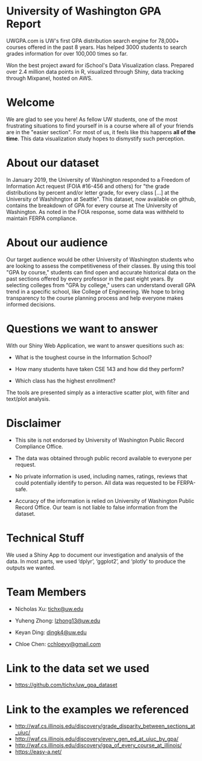 # University of Washington GPA Report

UWGPA.com is UW's first GPA distribution search engine for 78,000+ courses offered in the past 8 years. Has helped 3000 students to search grades information for over 100,000 times so far.

Won the best project award for iSchool's Data Visualization class. Prepared over 2.4 million data points in R, visualized through Shiny, data tracking through Mixpanel, hosted on AWS.

# Welcome

We are glad to see you here! As fellow UW students, one of the most frustrating situations to find yourself in is a course where all of your friends are in the "easier section". For most of us, it feels like this happens __all of the time__. This data visualization study hopes to dismystify such perception. 

# About our dataset

In January 2019, the University of Washington responded to a Freedom of Information Act request (FOIA #16-456 and others) for "the grade distributions by percent and/or letter grade, for every class [...] at the University of Washihngton at Seattle". This dataset, now available on github, contains the breakdown of GPA for every course at The University of Washington. As noted in the FOIA response, some data was withheld to maintain FERPA compliance. 

# About our audience

Our target audience would be other University of Washington students who are looking to assess the competitiveness of their classes. By using this tool "GPA by course," students can find open and accurate historical data on the past sections offered by every professor in the past eight years. By selecting colleges from "GPA by college," users can understand overall GPA trend in a specific school, like College of Engineering. We hope to bring transparency to the course planning process and help everyone makes informed decisions.

# Questions we want to answer

With our Shiny Web Application, we want to answer quesitions such as:

* What is the toughest course in the Information School?

* How many students have taken CSE 143 and how did they perform?

* Which class has the highest enrollment?

The tools are presented simply as a interactive scatter plot, with filter and text/plot analysis.


# Disclaimer

* This site is not endorsed by University of Washington Public Record Compliance Office.

* The data was obtained through public record available to everyone per request.

* No private information is used, including names, ratings, reviews that could potentially identify to person. All data was requested to be FERPA-safe.

* Accuracy of the information is relied on University of Washington Public Record Office. Our team is not liable to false information from the dataset.

# Technical Stuff

We used a Shiny App to document our investigation and analysis of the data. In most parts, we used ‘dplyr’, ‘ggplot2’, and ‘plotly’ to produce the outputs we wanted. 

# Team Members

* Nicholas Xu: tichx@uw.edu

* Yuheng Zhong: lzhong13@uw.edu

* Keyan Ding: dingk4@uw.edu

* Chloe Chen: cchloeyy@gmail.com

# Link to the data set we used
* https://github.com/tichx/uw_gpa_dataset

# Link to the examples we referenced
* http://waf.cs.illinois.edu/discovery/grade_disparity_between_sections_at_uiuc/
* http://waf.cs.illinois.edu/discovery/every_gen_ed_at_uiuc_by_gpa/
* http://waf.cs.illinois.edu/discovery/gpa_of_every_course_at_illinois/
* https://easy-a.net/
